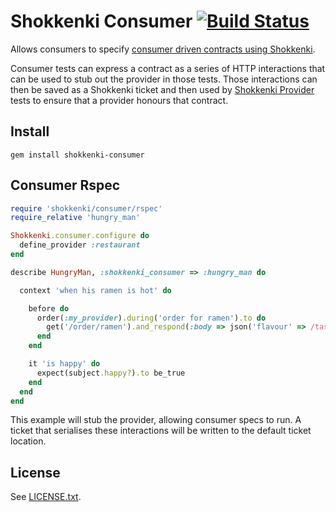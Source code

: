 # Shokkenki Consumer [![Build Status](https://secure.travis-ci.org/brentsnook/shokkenki-consumer.png?branch=master)](http://travis-ci.org/brentsnook/shokkenki-consumer)

Allows consumers to specify [consumer driven contracts using Shokkenki](https://github.com/brentsnook/shokkenki).

Consumer tests can express a contract as a series of HTTP interactions that can be used to stub out the provider in those tests. Those interactions can then be saved as a Shokkenki ticket and then used by [Shokkenki Provider](https://github.com/brentsnook/shokkenki-provider) tests to ensure that a provider honours that contract.

## Install

    gem install shokkenki-consumer

## Consumer Rspec

```ruby
require 'shokkenki/consumer/rspec'
require_relative 'hungry_man'

Shokkenki.consumer.configure do
  define_provider :restaurant
end

describe HungryMan, :shokkenki_consumer => :hungry_man do

  context 'when his ramen is hot' do

    before do
      order(:my_provider).during('order for ramen').to do
        get('/order/ramen').and_respond(:body => json('flavour' => /tasty/))
      end
    end

    it 'is happy' do
      expect(subject.happy?).to be_true
    end
  end
end
```

This example will stub the provider, allowing consumer specs to run. A ticket that serialises these interactions will be written to the default ticket location.

## License

See [LICENSE.txt](LICENSE.txt).
